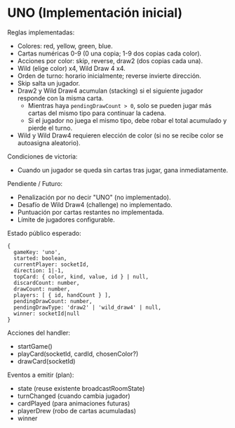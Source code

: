 # UNO (Implementación inicial)

Reglas implementadas:

- Colores: red, yellow, green, blue.
- Cartas numéricas 0-9 (0 una copia; 1-9 dos copias cada color).
- Acciones por color: skip, reverse, draw2 (dos copias cada una).
- Wild (elige color) x4, Wild Draw 4 x4.
- Orden de turno: horario inicialmente; reverse invierte dirección.
- Skip salta un jugador.
- Draw2 y Wild Draw4 acumulan (stacking) si el siguiente jugador responde con la misma carta.
  - Mientras haya `pendingDrawCount > 0`, solo se pueden jugar más cartas del mismo tipo para continuar la cadena.
  - Si el jugador no juega el mismo tipo, debe robar el total acumulado y pierde el turno.
- Wild y Wild Draw4 requieren elección de color (si no se recibe color se autoasigna aleatorio).

Condiciones de victoria:

- Cuando un jugador se queda sin cartas tras jugar, gana inmediatamente.

Pendiente / Futuro:

- Penalización por no decir "UNO" (no implementado).
- Desafío de Wild Draw4 (challenge) no implementado.
- Puntuación por cartas restantes no implementada.
- Límite de jugadores configurable.

Estado público esperado:

```
{
  gameKey: 'uno',
  started: boolean,
  currentPlayer: socketId,
  direction: 1|-1,
  topCard: { color, kind, value, id } | null,
  discardCount: number,
  drawCount: number,
  players: [ { id, handCount } ],
  pendingDrawCount: number,
  pendingDrawType: 'draw2' | 'wild_draw4' | null,
  winner: socketId|null
}
```

Acciones del handler:

- startGame()
- playCard(socketId, cardId, chosenColor?)
- drawCard(socketId)

Eventos a emitir (plan):

- state (reuse existente broadcastRoomState)
- turnChanged (cuando cambia jugador)
- cardPlayed (para animaciones futuras)
- playerDrew (robo de cartas acumuladas)
- winner
